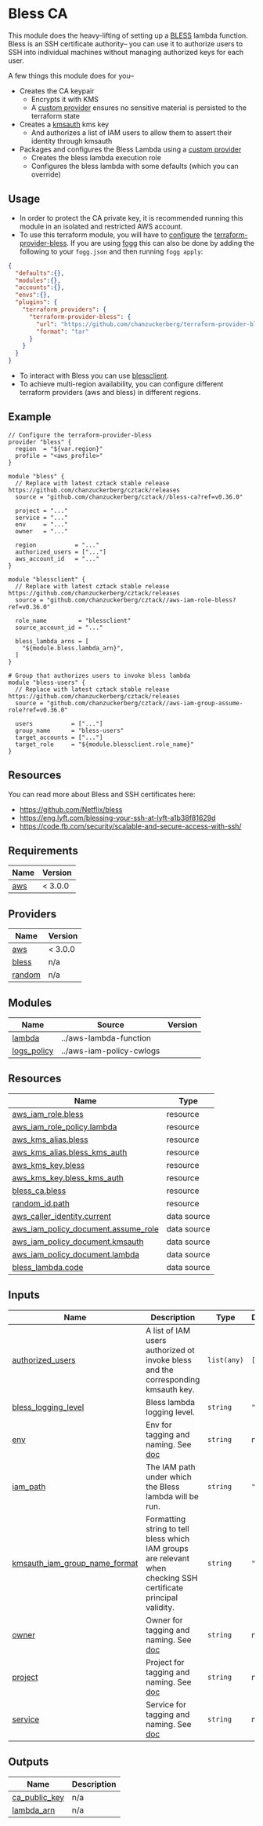 # Bless CA

This module does the heavy-lifting of setting up a [BLESS](https://github.com/Netflix/bless) lambda function. Bless is an SSH certificate authority– you can use it to authorize users to SSH into individual machines without managing authorized keys for each user.

A few things this module does for you–

* Creates the CA keypair
  * Encrypts it with KMS
  * A [custom provider](https://github.com/chanzuckerberg/terraform-provider-bless) ensures no sensitive material is persisted to the terraform state
* Creates a [kmsauth](https://github.com/lyft/python-kmsauth) kms key
  * And authorizes a list of IAM users to allow them to assert their identity through kmsauth
* Packages and configures the Bless Lambda using a [custom provider](https://github.com/chanzuckerberg/terraform-provider-bless)
  * Creates the bless lambda execution role
  * Configures the bless lambda with some defaults (which you can override)

## Usage
- In order to protect the CA private key, it is recommended running this module in an isolated and restricted AWS account.
- To use this terraform module, you will have to [configure](https://www.terraform.io/docs/plugins/basics.html#installing-a-plugin) the [terraform-provider-bless](https://github.com/chanzuckerberg/terraform-provider-bless).
If you are using [fogg](https://github.com/chanzuckerberg/fogg) this can also be done by adding the following to your `fogg.json` and then running `fogg apply`:
```json
{
  "defaults":{},
  "modules":{},
  "accounts":{},
  "envs":{},
  "plugins": {
    "terraform_providers": {
      "terraform-provider-bless": {
        "url": "https://github.com/chanzuckerberg/terraform-provider-bless/releases/download/v0.2.5/terraform-provider-bless_0.2.5_linux_amd64.tar.gz",
        "format": "tar"
      }
    }
  }
}
```

- To interact with Bless you can use [blessclient](https://github.com/chanzuckerberg/blessclient).
- To achieve multi-region availability, you can configure different terraform providers (aws and bless) in different regions.


## Example

```hcl
// Configure the terraform-provider-bless
provider "bless" {
  region  = "${var.region}"
  profile = "<aws_profile>"
}

module "bless" {
  // Replace with latest cztack stable release https://github.com/chanzuckerberg/cztack/releases
  source = "github.com/chanzuckerberg/cztack//bless-ca?ref=v0.36.0"

  project = "..."
  service = "..."
  env     = "..."
  owner   = "..."

  region           = "..."
  authorized_users = ["..."]
  aws_account_id   = "..."
}

module "blessclient" {
  // Replace with latest cztack stable release https://github.com/chanzuckerberg/cztack/releases
  source = "github.com/chanzuckerberg/cztack//aws-iam-role-bless?ref=v0.36.0"

  role_name         = "blessclient"
  source_account_id = "..."

  bless_lambda_arns = [
    "${module.bless.lambda_arn}",
  ]
}

# Group that authorizes users to invoke bless lambda
module "bless-users" {
  // Replace with latest cztack stable release https://github.com/chanzuckerberg/cztack/releases
  source = "github.com/chanzuckerberg/cztack//aws-iam-group-assume-role?ref=v0.36.0"

  users           = ["..."]
  group_name      = "bless-users"
  target_accounts = ["..."]
  target_role     = "${module.blessclient.role_name}"
}
```

## Resources

You can read more about Bless and SSH certificates here:
* https://github.com/Netflix/bless
* https://eng.lyft.com/blessing-your-ssh-at-lyft-a1b38f81629d
* https://code.fb.com/security/scalable-and-secure-access-with-ssh/


<!-- START -->
## Requirements

| Name | Version |
|------|---------|
| <a name="requirement_aws"></a> [aws](#requirement\_aws) | < 3.0.0 |

## Providers

| Name | Version |
|------|---------|
| <a name="provider_aws"></a> [aws](#provider\_aws) | < 3.0.0 |
| <a name="provider_bless"></a> [bless](#provider\_bless) | n/a |
| <a name="provider_random"></a> [random](#provider\_random) | n/a |

## Modules

| Name | Source | Version |
|------|--------|---------|
| <a name="module_lambda"></a> [lambda](#module\_lambda) | ../aws-lambda-function |  |
| <a name="module_logs_policy"></a> [logs\_policy](#module\_logs\_policy) | ../aws-iam-policy-cwlogs |  |

## Resources

| Name | Type |
|------|------|
| [aws_iam_role.bless](https://registry.terraform.io/providers/hashicorp/aws/latest/docs/resources/iam_role) | resource |
| [aws_iam_role_policy.lambda](https://registry.terraform.io/providers/hashicorp/aws/latest/docs/resources/iam_role_policy) | resource |
| [aws_kms_alias.bless](https://registry.terraform.io/providers/hashicorp/aws/latest/docs/resources/kms_alias) | resource |
| [aws_kms_alias.bless_kms_auth](https://registry.terraform.io/providers/hashicorp/aws/latest/docs/resources/kms_alias) | resource |
| [aws_kms_key.bless](https://registry.terraform.io/providers/hashicorp/aws/latest/docs/resources/kms_key) | resource |
| [aws_kms_key.bless_kms_auth](https://registry.terraform.io/providers/hashicorp/aws/latest/docs/resources/kms_key) | resource |
| [bless_ca.bless](https://registry.terraform.io/providers/hashicorp/bless/latest/docs/resources/ca) | resource |
| [random_id.path](https://registry.terraform.io/providers/hashicorp/random/latest/docs/resources/id) | resource |
| [aws_caller_identity.current](https://registry.terraform.io/providers/hashicorp/aws/latest/docs/data-sources/caller_identity) | data source |
| [aws_iam_policy_document.assume_role](https://registry.terraform.io/providers/hashicorp/aws/latest/docs/data-sources/iam_policy_document) | data source |
| [aws_iam_policy_document.kmsauth](https://registry.terraform.io/providers/hashicorp/aws/latest/docs/data-sources/iam_policy_document) | data source |
| [aws_iam_policy_document.lambda](https://registry.terraform.io/providers/hashicorp/aws/latest/docs/data-sources/iam_policy_document) | data source |
| [bless_lambda.code](https://registry.terraform.io/providers/hashicorp/bless/latest/docs/data-sources/lambda) | data source |

## Inputs

| Name | Description | Type | Default | Required |
|------|-------------|------|---------|:--------:|
| <a name="input_authorized_users"></a> [authorized\_users](#input\_authorized\_users) | A list of IAM users authorized ot invoke bless and the corresponding kmsauth key. | `list(any)` | `[]` | no |
| <a name="input_bless_logging_level"></a> [bless\_logging\_level](#input\_bless\_logging\_level) | Bless lambda logging level. | `string` | `"INFO"` | no |
| <a name="input_env"></a> [env](#input\_env) | Env for tagging and naming. See [doc](../README.md#consistent-tagging) | `string` | n/a | yes |
| <a name="input_iam_path"></a> [iam\_path](#input\_iam\_path) | The IAM path under which the Bless lambda will be run. | `string` | `"/"` | no |
| <a name="input_kmsauth_iam_group_name_format"></a> [kmsauth\_iam\_group\_name\_format](#input\_kmsauth\_iam\_group\_name\_format) | Formatting string to tell bless which IAM groups are relevant when checking SSH certificate principal validity. | `string` | `"{}"` | no |
| <a name="input_owner"></a> [owner](#input\_owner) | Owner for tagging and naming. See [doc](../README.md#consistent-tagging) | `string` | n/a | yes |
| <a name="input_project"></a> [project](#input\_project) | Project for tagging and naming. See [doc](../README.md#consistent-tagging) | `string` | n/a | yes |
| <a name="input_service"></a> [service](#input\_service) | Service for tagging and naming. See [doc](../README.md#consistent-tagging) | `string` | n/a | yes |

## Outputs

| Name | Description |
|------|-------------|
| <a name="output_ca_public_key"></a> [ca\_public\_key](#output\_ca\_public\_key) | n/a |
| <a name="output_lambda_arn"></a> [lambda\_arn](#output\_lambda\_arn) | n/a |
<!-- END -->
